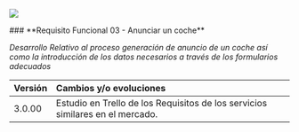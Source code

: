 <p align="left">
<img src="https://s13.postimg.org/bl787p213/Life_My_Car_Github.png">
</p>
### **Requisito Funcional 03 - Anunciar un coche**

_Desarrollo Relativo al proceso generación de anuncio de un coche así como la introducción de los datos necesarios a través de los formularios adecuados_





| Versión |Cambios y/o evoluciones |
|:------------- |:---------------|
| 3.0.00    | Estudio en Trello de los Requisitos de los servicios similares en el mercado. 


